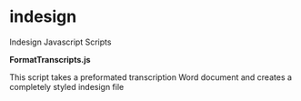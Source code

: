 # indesign
Indesign Javascript Scripts

**FormatTranscripts.js**

This script takes a preformated transcription Word document and creates a completely styled indesign file
